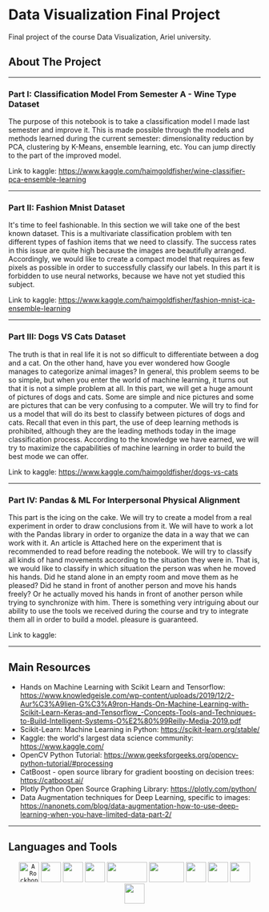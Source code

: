 # Data Visualization Final Project
Final project of the course Data Visualization, Ariel university.

## About The Project


---------

### Part I: Classification Model From Semester A - Wine Type Dataset

The purpose of this notebook is to take a classification model I made last semester and improve it. This is made possible through the models and methods learned during the current semester: dimensionality reduction by PCA, clustering by K-Means, ensemble learning, etc. You can jump directly to the part of the improved model.

Link to kaggle: https://www.kaggle.com/haimgoldfisher/wine-classifier-pca-ensemble-learning

---------

### Part II: Fashion Mnist Dataset

It's time to feel fashionable. In this section we will take one of the best known dataset. This is a multivariate classification problem with ten different types of fashion items that we need to classify. The success rates in this issue are quite high because the images are beautifully arranged. Accordingly, we would like to create a compact model that requires as few pixels as possible in order to successfully classify our labels. In this part it is forbidden to use neural networks, because we have not yet studied this subject.

Link to kaggle: https://www.kaggle.com/haimgoldfisher/fashion-mnist-ica-ensemble-learning

---------

### Part III: Dogs VS Cats Dataset

The truth is that in real life it is not so difficult to differentiate between a dog and a cat. On the other hand, have you ever wondered how Google manages to categorize animal images? In general, this problem seems to be so simple, but when you enter the world of machine learning, it turns out that it is not a simple problem at all. In this part, we will get a huge amount of pictures of dogs and cats. Some are simple and nice pictures and some are pictures that can be very confusing to a computer. We will try to find for us a model that will do its best to classify between pictures of dogs and cats. Recall that even in this part, the use of deep learning methods is prohibited, although they are the leading methods today in the image classification process. According to the knowledge we have earned, we will try to maximize the capabilities of machine learning in order to build the best mode we can offer.

Link to kaggle: https://www.kaggle.com/haimgoldfisher/dogs-vs-cats

---------

### Part IV: Pandas & ML For Interpersonal Physical Alignment

This part is the icing on the cake. We will try to create a model from a real experiment in order to draw conclusions from it. We will have to work a lot with the Pandas library in order to organize the data in a way that we can work with it. An article is Attached here on the experiment that is recommended to read before reading the notebook. We will try to classify all kinds of hand movements according to the situation they were in. That is, we would like to classify in which situation the person was when he moved his hands. Did he stand alone in an empty room and move them as he pleased? Did he stand in front of another person and move his hands freely? Or he actually moved his hands in front of another person while trying to synchronize with him. There is something very intriguing about our ability to use the tools we received during the course and try to integrate them all in order to build a model. pleasure is guaranteed.

Link to kaggle: 

---------

## Main Resources

- Hands on Machine Learning with Scikit Learn and Tensorflow: https://www.knowledgeisle.com/wp-content/uploads/2019/12/2-Aur%C3%A9lien-G%C3%A9ron-Hands-On-Machine-Learning-with-Scikit-Learn-Keras-and-Tensorflow_-Concepts-Tools-and-Techniques-to-Build-Intelligent-Systems-O%E2%80%99Reilly-Media-2019.pdf
- Scikit-Learn: Machine Learning in Python: https://scikit-learn.org/stable/
- Kaggle: the world's largest data science community: https://www.kaggle.com/
- OpenCV Python Tutorial: https://www.geeksforgeeks.org/opencv-python-tutorial/#processing
- CatBoost - open source library for gradient boosting on decision trees: https://catboost.ai/
- Plotly Python Open Source Graphing Library: https://plotly.com/python/
- Data Augmentation techniques for Deep Learning, specific to images: https://nanonets.com/blog/data-augmentation-how-to-use-deep-learning-when-you-have-limited-data-part-2/

---------

## Languages and Tools

  <div align="center">
 
 <code><img alt="A Rockhopper Penguin standing on a beach." height="40" src="https://cdn3.iconfinder.com/data/icons/logos-and-brands-adobe/512/267_Python-512.png"/></code> 
 <code><img height="40" src="https://jupyter.org/assets/main-logo.svg"/></code>
 <code><img height="40" src="http://raden.fke.utm.my/_/rsrc/1540088596925/blog/anacondanavigatorlaunchericon/anaconda-icon-1024x1024.png?height=200&width=200"/></code> 
 <code><img height="40" src="https://cdn.worldvectorlogo.com/logos/numpy.svg"/></code>
 <code><img height="40" width="80" src="https://user-images.githubusercontent.com/74299934/124384183-c15bd600-dcd8-11eb-8350-d1980f87b8c8.png"/></code>
 <code><img height="40" width="70" src="https://upload.wikimedia.org/wikipedia/commons/thumb/0/05/Scikit_learn_logo_small.svg/1200px-Scikit_learn_logo_small.svg.png"/></code> 
 <code><img height="40" src="https://upload.wikimedia.org/wikipedia/commons/thumb/0/01/Created_with_Matplotlib-logo.svg/1024px-Created_with_Matplotlib-logo.svg.png"/></code>
 <code><img height="40" src="https://user-images.githubusercontent.com/315810/92161415-9e357100-edfe-11ea-917d-f9e33fd60741.png"></code>
 <code><img height="40" src="https://ia800804.us.archive.org/11/items/github.com-catboost-catboost_-_2017-07-19_01-39-11/cover.jpg"></code>
 <code><img height="40" src="https://user-images.githubusercontent.com/74299934/124384097-80fc5800-dcd8-11eb-9dad-1f1c4bb7805b.png"></code>
  </div>
